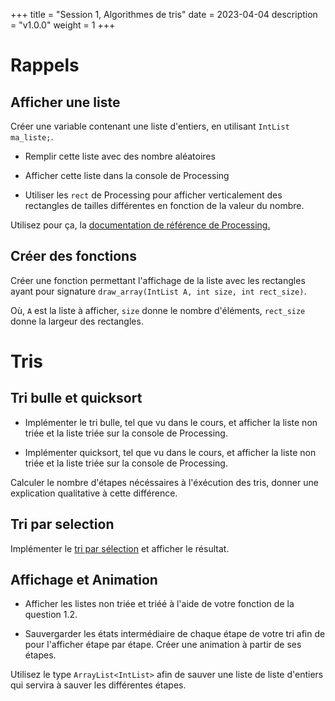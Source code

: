 +++
title = "Session 1, Algorithmes de tris"
date = 2023-04-04
description = "v1.0.0"
weight = 1
+++

# Rappels

## Afficher une liste

Créer une variable contenant une liste d'entiers, en utilisant `IntList ma_liste;`.

- Remplir cette liste avec des nombre aléatoires

- Afficher cette liste dans la console de Processing

- Utiliser les `rect` de Processing pour afficher verticalement des rectangles de tailles
  différentes en fonction de la valeur du nombre.

Utilisez pour ça, la [documentation de référence de Processing.](https://processing.org/reference/)

## Créer des fonctions

Créer une fonction permettant l'affichage de la liste avec les rectangles ayant
pour signature `draw_array(IntList A, int size, int rect_size)`.

Où, `A` est la liste à afficher, `size` donne le nombre d'éléments, `rect_size` donne la largeur des rectangles.

# Tris

## Tri bulle et quicksort

- Implémenter le tri bulle, tel que vu dans le cours, et afficher la liste non
triée et la liste triée sur la console de Processing.

- Implémenter quicksort, tel que vu dans le cours, et afficher la liste non
triée et la liste triée sur la console de Processing.

Calculer le nombre d'étapes nécéssaires à l'éxécution des tris, donner une
explication qualitative à cette différence.

## Tri par selection

Implémenter le [tri par sélection](https://fr.wikipedia.org/wiki/Tri_par_s%C3%A9lection) et afficher le résultat.

## Affichage et Animation

- Afficher les listes non triée et triéé à l'aide de votre fonction de la question 1.2.

- Sauvergarder les états intermédiaire de chaque étape de votre tri afin de pour
l'afficher étape par étape. Créer une animation à partir de ses étapes.

Utilisez le type `ArrayList<IntList>` afin de sauver une
liste de liste d'entiers qui servira à sauver les différentes étapes.
